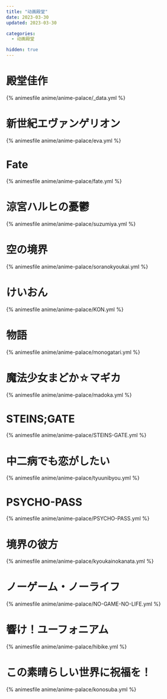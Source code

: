 ```yaml
---
title: "动画殿堂"
date: 2023-03-30
updated: 2023-03-30

categories: 
  - 动画殿堂

hidden: true
---
```


# 殿堂佳作

{% animesfile anime/anime-palace/_data.yml %}

# 新世紀エヴァンゲリオン

{% animesfile anime/anime-palace/eva.yml %}

# Fate

{% animesfile anime/anime-palace/fate.yml %}

# 涼宮ハルヒの憂鬱

{% animesfile anime/anime-palace/suzumiya.yml %}

# 空の境界

{% animesfile anime/anime-palace/soranokyoukai.yml %}

# けいおん

{% animesfile anime/anime-palace/KON.yml %}

# 物語

{% animesfile anime/anime-palace/monogatari.yml %}

# 魔法少女まどか☆マギカ

{% animesfile anime/anime-palace/madoka.yml %}

# STEINS;GATE

{% animesfile anime/anime-palace/STEINS-GATE.yml %}

# 中二病でも恋がしたい

{% animesfile anime/anime-palace/tyuunibyou.yml %}

# PSYCHO-PASS

{% animesfile anime/anime-palace/PSYCHO-PASS.yml %}

# 境界の彼方

{% animesfile anime/anime-palace/kyoukainokanata.yml %}

# ノーゲーム・ノーライフ

{% animesfile anime/anime-palace/NO-GAME-NO-LIFE.yml %}

# 響け！ユーフォニアム

{% animesfile anime/anime-palace/hibike.yml %}

# この素晴らしい世界に祝福を！

{% animesfile anime/anime-palace/konosuba.yml %}

